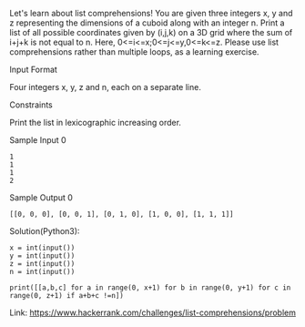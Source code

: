 Let's learn about list comprehensions! You are given three integers x, y and z representing the dimensions of a cuboid along with an integer n. 
Print a list of all possible coordinates given by (i,j,k) on a 3D grid where the sum of i+j+k is not equal to n. 
Here, 0<=i<=x;0<=j<=y,0<=k<=z. Please use list comprehensions rather than multiple loops, as a learning exercise.

Input Format

Four integers x, y, z and n, each on a separate line.

Constraints

Print the list in lexicographic increasing order.

Sample Input 0
```
1
1
1
2
```
Sample Output 0
```
[[0, 0, 0], [0, 0, 1], [0, 1, 0], [1, 0, 0], [1, 1, 1]]
```
Solution(Python3):
```
x = int(input())
y = int(input())
z = int(input())
n = int(input())

print([[a,b,c] for a in range(0, x+1) for b in range(0, y+1) for c in range(0, z+1) if a+b+c !=n])
```
Link: https://www.hackerrank.com/challenges/list-comprehensions/problem
